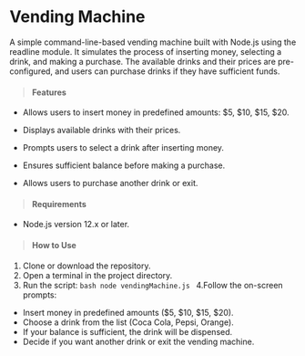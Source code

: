 # Vending Machine

A simple command-line-based vending machine built with Node.js using the readline module. It simulates the process of inserting money, selecting a drink, and making a purchase. The available drinks and their prices are pre-configured, and users can purchase drinks if they have sufficient funds.

> #### Features

- Allows users to insert money in predefined amounts: $5, $10, $15, $20.

- Displays available drinks with their prices.

- Prompts users to select a drink after inserting money.

- Ensures sufficient balance before making a purchase.

- Allows users to purchase another drink or exit.


> #### Requirements
>
- Node.js version 12.x or later.

>

> #### How to Use

1. Clone or download the repository.
2. Open a terminal in the project directory.
3. Run the script:
```bash node vendingMachine.js ```
4.Follow the on-screen prompts:
- Insert money in predefined amounts ($5, $10, $15, $20).
- Choose a drink from the list (Coca Cola, Pepsi, Orange).
- If your balance is sufficient, the drink will be dispensed.
- Decide if you want another drink or exit the vending machine.



